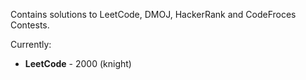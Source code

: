 Contains solutions to LeetCode, DMOJ, HackerRank and CodeFroces Contests.

Currently:
- **LeetCode** - 2000 (knight)
